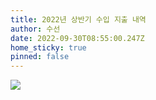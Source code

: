 ```yaml
---
title: 2022년 상반기 수입 지출 내역
author: 수선
date: 2022-09-30T08:55:00.247Z
home_sticky: true
pinned: false
---
```

![](/img/2022년-박물관-상반기-수입-지출내역.jpg)